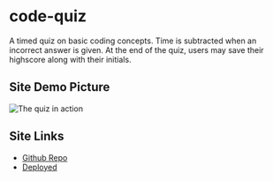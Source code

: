 # code-quiz
A timed quiz on basic coding concepts. Time is subtracted when an incorrect answer is given. At the end of the quiz, users may save their highscore along with their initials.

## Site Demo Picture

![The quiz in action](./assets/Javascript%20Code%20Quiz%20demo.gif)

## Site Links

* [Github Repo](https://github.com/a-ens/code-quiz)
* [Deployed](https://a-ens.github.io/code-quiz/)